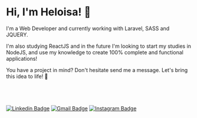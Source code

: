 # Hi, I'm Heloisa! 👾

I'm a Web Developer and currently working with Laravel, SASS and JQUERY.

I'm also studying ReactJS and in the future I'm looking to start my studies in NodeJS, and use my knowledge to create 100% complete and functional applications!

You have a project in mind? Don't hesitate send me a message. Let's bring this idea to life! 💜
# 
<br>

[![Linkedin Badge](https://img.shields.io/badge/-Heloisa%20Fernanda-6633cc?style=flat-square&logo=Linkedin&logoColor=white&link=https://www.linkedin.com/in/heloisafernanda2/)](https://www.linkedin.com/in/heloisafernanda2/)
[![Gmail Badge](https://img.shields.io/badge/-heloisafernandadev@gmail.com-6633cc?style=flat-square&logo=Gmail&logoColor=white&link=mailto:heloisafernandadev@gmail.com)](mailto:heloisafernandadev@gmail.com)
[![Instagram Badge](https://img.shields.io/badge/-@helolah-6633cc?style=flat-square&labelColor=6633cc&logo=instagram&logoColor=white&link=https://www.instagram.com/helolah)](https://www.instagram.com/helolah)
